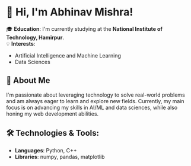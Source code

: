# 👋 Hi, I'm Abhinav Mishra!  
🎓 **Education**: I'm currently studying at the **National Institute of Technology, Hamirpur**.  
💡 **Interests**: 
- Artificial Intelligence and Machine Learning
- Data Sciences
## 🚀 About Me
I'm passionate about leveraging technology to solve real-world problems and am always eager to learn and explore new fields. Currently, my main focus is on advancing my skills in AI/ML and data sciences, while also honing my web development abilities.  
## 🛠️ Technologies & Tools:
- **Languages**: Python, C++
- **Libraries**: numpy, pandas, matplotlib
